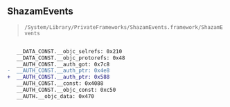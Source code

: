 ## ShazamEvents

> `/System/Library/PrivateFrameworks/ShazamEvents.framework/ShazamEvents`

```diff

   __DATA_CONST.__objc_selrefs: 0x210
   __DATA_CONST.__objc_protorefs: 0x48
   __AUTH_CONST.__auth_got: 0x7c8
-  __AUTH_CONST.__auth_ptr: 0x4e8
+  __AUTH_CONST.__auth_ptr: 0x588
   __AUTH_CONST.__const: 0x4088
   __AUTH_CONST.__objc_const: 0xc50
   __AUTH.__objc_data: 0x470

```
